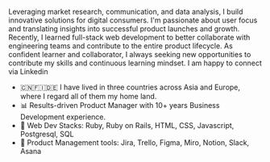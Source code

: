Leveraging market research, communication, and data analysis, I build innovative solutions for digital consumers. I'm passionate about user focus and translating insights into successful product launches and growth. Recently, I learned full-stack web development to better collaborate with engineering teams and contribute to the entire product lifecycle. As confident learner and collaborator, I always seeking new opportunities to contribute my skills and continuous learning mindset. I am happy to connect via Linkedin

- 🇨🇳🇫🇮🇩🇪 I have lived in three countries across Asia and Europe, where I regard all of them my home land.
- :bar_chart: Results-driven Product Manager with 10+ years Business Development experience.
- 🌱 Web Dev Stacks: Ruby, Ruby on Rails, HTML, CSS, Javascript, Postgresql, SQL
- :wrench: Product Management tools: Jira, Trello, Figma, Miro, Notion, Slack, Asana  

<!---
cuilu-fan/cuilu-fan is a ✨ special ✨ repository because its `README.md` (this file) appears on your GitHub profile.
You can click the Preview link to take a look at your changes.
--->

